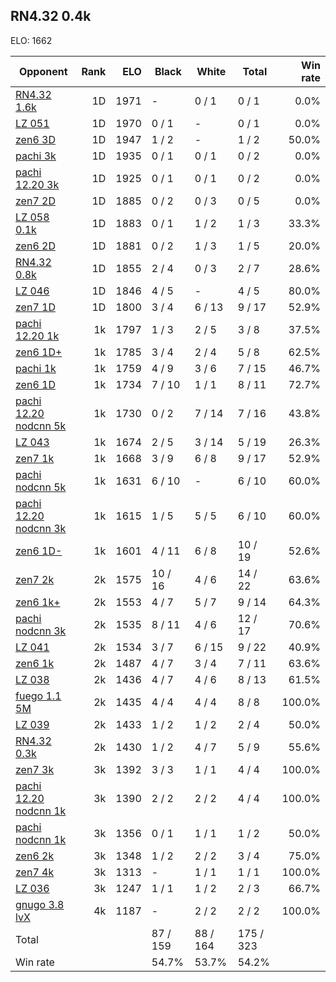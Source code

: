 ## RN4.32 0.4k ##

ELO: 1662

Opponent | Rank | ELO | Black | White | Total | Win rate
---------|-----:|----:|-------|-------|-------|-------:
[RN4.32 1.6k](RN4.32%201.6k.md) | 1D | 1971 | - | 0 / 1 | 0 / 1 | 0.0%
[LZ 051](LZ%20051.md) | 1D | 1970 | 0 / 1 | - | 0 / 1 | 0.0%
[zen6 3D](zen6%203D.md) | 1D | 1947 | 1 / 2 | - | 1 / 2 | 50.0%
[pachi 3k](pachi%203k.md) | 1D | 1935 | 0 / 1 | 0 / 1 | 0 / 2 | 0.0%
[pachi 12.20 3k](pachi%2012.20%203k.md) | 1D | 1925 | 0 / 1 | 0 / 1 | 0 / 2 | 0.0%
[zen7 2D](zen7%202D.md) | 1D | 1885 | 0 / 2 | 0 / 3 | 0 / 5 | 0.0%
[LZ 058 0.1k](LZ%20058%200.1k.md) | 1D | 1883 | 0 / 1 | 1 / 2 | 1 / 3 | 33.3%
[zen6 2D](zen6%202D.md) | 1D | 1881 | 0 / 2 | 1 / 3 | 1 / 5 | 20.0%
[RN4.32 0.8k](RN4.32%200.8k.md) | 1D | 1855 | 2 / 4 | 0 / 3 | 2 / 7 | 28.6%
[LZ 046](LZ%20046.md) | 1D | 1846 | 4 / 5 | - | 4 / 5 | 80.0%
[zen7 1D](zen7%201D.md) | 1D | 1800 | 3 / 4 | 6 / 13 | 9 / 17 | 52.9%
[pachi 12.20 1k](pachi%2012.20%201k.md) | 1k | 1797 | 1 / 3 | 2 / 5 | 3 / 8 | 37.5%
[zen6 1D+](zen6%201D+.md) | 1k | 1785 | 3 / 4 | 2 / 4 | 5 / 8 | 62.5%
[pachi 1k](pachi%201k.md) | 1k | 1759 | 4 / 9 | 3 / 6 | 7 / 15 | 46.7%
[zen6 1D](zen6%201D.md) | 1k | 1734 | 7 / 10 | 1 / 1 | 8 / 11 | 72.7%
[pachi 12.20 nodcnn 5k](pachi%2012.20%20nodcnn%205k.md) | 1k | 1730 | 0 / 2 | 7 / 14 | 7 / 16 | 43.8%
[LZ 043](LZ%20043.md) | 1k | 1674 | 2 / 5 | 3 / 14 | 5 / 19 | 26.3%
[zen7 1k](zen7%201k.md) | 1k | 1668 | 3 / 9 | 6 / 8 | 9 / 17 | 52.9%
[pachi nodcnn 5k](pachi%20nodcnn%205k.md) | 1k | 1631 | 6 / 10 | - | 6 / 10 | 60.0%
[pachi 12.20 nodcnn 3k](pachi%2012.20%20nodcnn%203k.md) | 1k | 1615 | 1 / 5 | 5 / 5 | 6 / 10 | 60.0%
[zen6 1D-](zen6%201D-.md) | 1k | 1601 | 4 / 11 | 6 / 8 | 10 / 19 | 52.6%
[zen7 2k](zen7%202k.md) | 2k | 1575 | 10 / 16 | 4 / 6 | 14 / 22 | 63.6%
[zen6 1k+](zen6%201k+.md) | 2k | 1553 | 4 / 7 | 5 / 7 | 9 / 14 | 64.3%
[pachi nodcnn 3k](pachi%20nodcnn%203k.md) | 2k | 1535 | 8 / 11 | 4 / 6 | 12 / 17 | 70.6%
[LZ 041](LZ%20041.md) | 2k | 1534 | 3 / 7 | 6 / 15 | 9 / 22 | 40.9%
[zen6 1k](zen6%201k.md) | 2k | 1487 | 4 / 7 | 3 / 4 | 7 / 11 | 63.6%
[LZ 038](LZ%20038.md) | 2k | 1436 | 4 / 7 | 4 / 6 | 8 / 13 | 61.5%
[fuego 1.1 5M](fuego%201.1%205M.md) | 2k | 1435 | 4 / 4 | 4 / 4 | 8 / 8 | 100.0%
[LZ 039](LZ%20039.md) | 2k | 1433 | 1 / 2 | 1 / 2 | 2 / 4 | 50.0%
[RN4.32 0.3k](RN4.32%200.3k.md) | 2k | 1430 | 1 / 2 | 4 / 7 | 5 / 9 | 55.6%
[zen7 3k](zen7%203k.md) | 3k | 1392 | 3 / 3 | 1 / 1 | 4 / 4 | 100.0%
[pachi 12.20 nodcnn 1k](pachi%2012.20%20nodcnn%201k.md) | 3k | 1390 | 2 / 2 | 2 / 2 | 4 / 4 | 100.0%
[pachi nodcnn 1k](pachi%20nodcnn%201k.md) | 3k | 1356 | 0 / 1 | 1 / 1 | 1 / 2 | 50.0%
[zen6 2k](zen6%202k.md) | 3k | 1348 | 1 / 2 | 2 / 2 | 3 / 4 | 75.0%
[zen7 4k](zen7%204k.md) | 3k | 1313 | - | 1 / 1 | 1 / 1 | 100.0%
[LZ 036](LZ%20036.md) | 3k | 1247 | 1 / 1 | 1 / 2 | 2 / 3 | 66.7%
[gnugo 3.8 lvX](gnugo%203.8%20lvX.md) | 4k | 1187 | - | 2 / 2 | 2 / 2 | 100.0%
Total | | | 87 / 159 | 88 / 164 | 175 / 323 | 
Win rate| | | 54.7% | 53.7% | 54.2% | 
